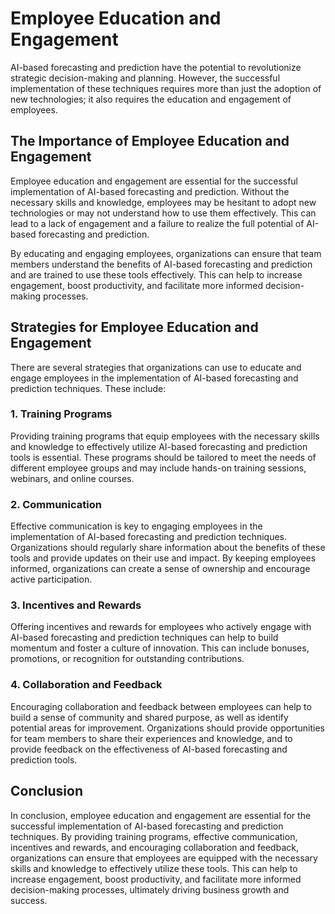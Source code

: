 Employee Education and Engagement
========================================================================================

AI-based forecasting and prediction have the potential to revolutionize strategic decision-making and planning. However, the successful implementation of these techniques requires more than just the adoption of new technologies; it also requires the education and engagement of employees.

The Importance of Employee Education and Engagement
---------------------------------------------------

Employee education and engagement are essential for the successful implementation of AI-based forecasting and prediction. Without the necessary skills and knowledge, employees may be hesitant to adopt new technologies or may not understand how to use them effectively. This can lead to a lack of engagement and a failure to realize the full potential of AI-based forecasting and prediction.

By educating and engaging employees, organizations can ensure that team members understand the benefits of AI-based forecasting and prediction and are trained to use these tools effectively. This can help to increase engagement, boost productivity, and facilitate more informed decision-making processes.

Strategies for Employee Education and Engagement
------------------------------------------------

There are several strategies that organizations can use to educate and engage employees in the implementation of AI-based forecasting and prediction techniques. These include:

### 1. Training Programs

Providing training programs that equip employees with the necessary skills and knowledge to effectively utilize AI-based forecasting and prediction tools is essential. These programs should be tailored to meet the needs of different employee groups and may include hands-on training sessions, webinars, and online courses.

### 2. Communication

Effective communication is key to engaging employees in the implementation of AI-based forecasting and prediction techniques. Organizations should regularly share information about the benefits of these tools and provide updates on their use and impact. By keeping employees informed, organizations can create a sense of ownership and encourage active participation.

### 3. Incentives and Rewards

Offering incentives and rewards for employees who actively engage with AI-based forecasting and prediction techniques can help to build momentum and foster a culture of innovation. This can include bonuses, promotions, or recognition for outstanding contributions.

### 4. Collaboration and Feedback

Encouraging collaboration and feedback between employees can help to build a sense of community and shared purpose, as well as identify potential areas for improvement. Organizations should provide opportunities for team members to share their experiences and knowledge, and to provide feedback on the effectiveness of AI-based forecasting and prediction tools.

Conclusion
----------

In conclusion, employee education and engagement are essential for the successful implementation of AI-based forecasting and prediction techniques. By providing training programs, effective communication, incentives and rewards, and encouraging collaboration and feedback, organizations can ensure that employees are equipped with the necessary skills and knowledge to effectively utilize these tools. This can help to increase engagement, boost productivity, and facilitate more informed decision-making processes, ultimately driving business growth and success.
